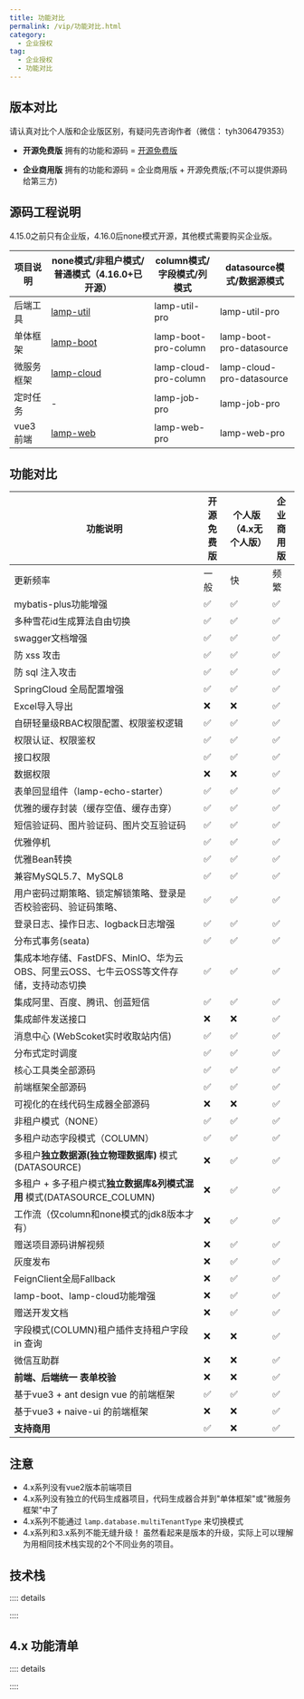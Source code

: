 ```yaml
---
title: 功能对比
permalink: /vip/功能对比.html
category:
  - 企业授权
tag:
  - 企业授权
  - 功能对比
---
```


## 版本对比

请认真对比个人版和企业版区别，有疑问先咨询作者（微信： tyh306479353）

- **开源免费版** 拥有的功能和源码 = [开源免费版](https://github.com/zuihou)

- **企业商用版** 拥有的功能和源码 = 企业商用版 + 开源免费版;(不可以提供源码给第三方)

## 源码工程说明

4.15.0之前只有企业版，4.16.0后none模式开源，其他模式需要购买企业版。

| 项目说明   | none模式/非租户模式/普通模式（4.16.0+已开源）                | column模式/字段模式/列模式 | datasource模式/数据源模式 |
| ---------- | ------------------------------------------------------------ | -------------------------- | ------------------------- |
| 后端工具   | [lamp-util](https://gitee.com/zuihou111/lamp-util/blob/4.x_java17) | lamp-util-pro              | lamp-util-pro             |
| 单体框架   | [lamp-boot](https://gitee.com/zuihou111/lamp-boot/blob/4.x_java17) | lamp-boot-pro-column       | lamp-boot-pro-datasource  |
| 微服务框架 | [lamp-cloud](https://gitee.com/dromara/lamp-cloud/blob/4.x_java17) | lamp-cloud-pro-column      | lamp-cloud-pro-datasource |
| 定时任务   | -                                                            | lamp-job-pro               | lamp-job-pro              |
| vue3前端   | [lamp-web](https://gitee.com/zuihou111/lamp-web/blob/4.x_java17) | lamp-web-pro               | lamp-web-pro              |



## 功能对比

| 功能说明                                                                   | 开源免费版 | 个人版<br/>（4.x无个人版） | 企业商用版 |
|------------------------------------------------------------------------|-------|----------------|-------|
| 更新频率                                                                   | 一般   | 快              | 频繁  |
| mybatis-plus功能增强                                                       | ✅     | ✅              | ✅     |
| 多种雪花id生成算法自由切换                                                         | ✅     | ✅              | ✅     |
| swagger文档增强                                                            | ✅     | ✅              | ✅     |
| 防 xss 攻击                                                               | ✅     | ✅              | ✅     |
| 防 sql  注入攻击                                                            | ✅     | ✅              | ✅     |
| SpringCloud 全局配置增强                                                     | ✅     | ✅              | ✅     |
| Excel导入导出                                                 | ❌    | ❌             | ✅     |
| 自研轻量级RBAC权限配置、权限鉴权逻辑                                                   | ✅     | ✅              | ✅     |
| 权限认证、权限鉴权                                          | ✅     | ✅              | ✅     |
| 接口权限                                                                 | ✅     | ✅              | ✅     |
| 数据权限                                                                 | ❌     | ❌             | ✅     |
| 表单回显组件（lamp-echo-starter）                                             | ✅     | ✅              | ✅     |
| 优雅的缓存封装（缓存空值、缓存击穿）                                                     | ✅     | ✅              | ✅     |
| 短信验证码、图片验证码、图片交互验证码                                                    | ✅     | ✅              | ✅     |
| 优雅停机                                                                   | ✅     | ✅              | ✅     |
| 优雅Bean转换                                                               | ✅     | ✅              | ✅     |
| 兼容MySQL5.7、MySQL8                                                      | ✅     | ✅              | ✅     |
| 用户密码过期策略、锁定解锁策略、登录是否校验密码、验证码策略、                                        | ✅     | ✅              | ✅     |
| 登录日志、操作日志、logback日志增强                                                  | ✅     | ✅              | ✅     |
| 分布式事务(seata)                                                           | ✅     | ✅              | ✅     |
| 集成本地存储、FastDFS、MinIO、华为云OBS、阿里云OSS、七牛云OSS等文件存储，支持动态切换                  | ✅     | ✅              | ✅     |
| 集成阿里、百度、腾讯、创蓝短信                                                        | ✅     | ✅              | ✅     |
| 集成邮件发送接口                                                               | ❌      | ❌              | ✅     |
| 消息中心 (WebScoket实时收取站内信)                                                | ✅     | ✅              | ✅     |
| 分布式定时调度                                                                | ✅     | ✅              | ✅     |
| 核心工具类全部源码                                                   | ✅     | ✅              | ✅     |
| 前端框架全部源码                                      | ✅     | ✅              | ✅     |
| 可视化的在线代码生成器全部源码                                                        | ❌     | ❌              | ✅     |
| 非租户模式（NONE）                                                            | ✅     | ✅              | ✅     |
| 多租户动态字段模式（COLUMN）                                                      | ✅     | ✅              | ✅     |
| 多租户**独立数据源(独立物理数据库)** 模式(DATASOURCE)                                   | ❌     | ✅              | ✅     |
| 多租户 + 多子租户模式**独立数据库&列模式混用** 模式(DATASOURCE_COLUMN)                 | ❌     | ✅              | ✅     |
| 工作流（仅column和none模式的jdk8版本才有）                                           | ❌     | ✅              | ✅     |
| 赠送项目源码讲解视频                                                             | ❌     | ✅              | ✅     |
| 灰度发布                                                                   | ❌     | ✅              | ✅     |
| FeignClient全局Fallback                                                  | ❌     | ✅              | ✅     |
| lamp-boot、lamp-cloud功能增强                                               | ❌     | ✅              | ✅     |
| 赠送开发文档                                                                 | ❌     | ✅              | ✅     |
| 字段模式(COLUMN)租户插件支持租户字段 in 查询                                           | ❌     | ❌              | ✅     |
| 微信互助群                                                         | ❌     | ❌              | ✅     |
| **前端、后端统一 表单校验**                                                       | ❌     | ❌              | ✅     |
| 基于vue3 + ant design vue 的前端框架 | ✅    | ✅              | ✅     |
| 基于vue3 + naive-ui 的前端框架 | ❌   | ❌             | ✅     |
| **支持商用**                                                               | ✅     | ❌              | ✅     |



## 注意

- 4.x系列没有vue2版本前端项目
- 4.x系列没有独立的代码生成器项目，代码生成器合并到"单体框架"或"微服务框架"中了
- 4.x系列不能通过 `lamp.database.multiTenantType` 来切换模式
- 4.x系列和3.x系列不能无缝升级！ 虽然看起来是版本的升级，实际上可以理解为用相同技术栈实现的2个不同业务的项目。



## 技术栈

:::: details 

<!-- @include: ../doc/info/功能介绍.md#jsz -->
::::



## 4.x 功能清单


:::: details 

<!-- @include: ../doc/info/功能介绍.md#base -->
::::
